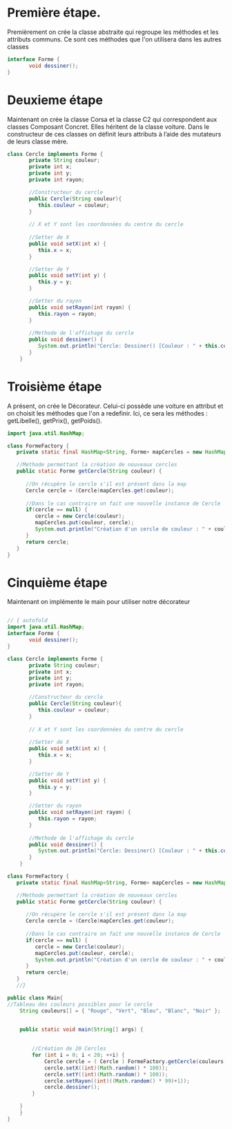 # Première étape.

Premièrement on crée la classe abstraite qui regroupe les méthodes et les attributs communs. Ce sont ces méthodes que l'on utilisera dans les autres classes

```java Runnable
interface Forme {
	   void dessiner();
}
```

# Deuxieme étape 

Maintenant on crée la classe Corsa et la classe C2 qui correspondent aux classes Composant Concret. Elles héritent de la classe voiture. Dans le constructeur de ces classes on définit leurs attributs à l’aide des mutateurs de leurs classe mère.
```java Runnable    
class Cercle implements Forme {
	   private String couleur;
	   private int x;
	   private int y;
	   private int rayon;

	   //Constructeur du cercle
	   public Cercle(String couleur){
	      this.couleur = couleur;		
	   }
	   
	   // X et Y sont les coordonnées du centre du cercle
	   
	   //Setter de X
	   public void setX(int x) {
	      this.x = x;
	   }

	   //Setter de Y
	   public void setY(int y) {
	      this.y = y;
	   }

	   //Setter du rayon
	   public void setRayon(int rayon) {
	      this.rayon = rayon;
	   }
	   
	   //Methode de l'affichage du cercle
	   public void dessiner() {
	      System.out.println("Cercle: Dessiner() [Couleur : " + this.couleur + ", x : " + this.x + ", y :" + this.y + ", Rayon :" + this.rayon);
	   }
	}

```

# Troisième étape 

A présent, on crée le Décorateur. Celui-ci possède une voiture en attribut et on choisit les méthodes que l'on a redefinir. Ici, ce sera les méthodes : getLibelle(), getPrix(), getPoids().
```java Runnable
import java.util.HashMap;

class FormeFactory {
   private static final HashMap<String, Forme> mapCercles = new HashMap();

   //Methode permettant la création de nouveaux cercles
   public static Forme getCercle(String couleur) {
	   
	  //On récupère le cercle s'il est présent dans la map
      Cercle cercle = (Cercle)mapCercles.get(couleur);
      
      //Dans le cas contraire on fait une nouvelle instance de Cercle
      if(cercle == null) {
         cercle = new Cercle(couleur);
         mapCercles.put(couleur, cercle);
         System.out.println("Création d'un cercle de couleur : " + couleur);
      }
      return cercle;
   }
}

```

# Cinquième étape 

Maintenant on implémente le main pour utiliser notre décorateur
```java runnable

// { autofold
import java.util.HashMap;
interface Forme {
	   void dessiner();
}

class Cercle implements Forme {
	   private String couleur;
	   private int x;
	   private int y;
	   private int rayon;

	   //Constructeur du cercle
	   public Cercle(String couleur){
	      this.couleur = couleur;		
	   }
	   
	   // X et Y sont les coordonnées du centre du cercle
	   
	   //Setter de X
	   public void setX(int x) {
	      this.x = x;
	   }

	   //Setter de Y
	   public void setY(int y) {
	      this.y = y;
	   }

	   //Setter du rayon
	   public void setRayon(int rayon) {
	      this.rayon = rayon;
	   }
	   
	   //Methode de l'affichage du cercle
	   public void dessiner() {
	      System.out.println("Cercle: Dessiner() [Couleur : " + this.couleur + ", x : " + this.x + ", y :" + this.y + ", Rayon :" + this.rayon);
	   }
	}

class FormeFactory {
   private static final HashMap<String, Forme> mapCercles = new HashMap();

   //Methode permettant la création de nouveaux cercles
   public static Forme getCercle(String couleur) {
	   
	  //On récupère le cercle s'il est présent dans la map
      Cercle cercle = (Cercle)mapCercles.get(couleur);
      
      //Dans le cas contraire on fait une nouvelle instance de Cercle
      if(cercle == null) {
         cercle = new Cercle(couleur);
         mapCercles.put(couleur, cercle);
         System.out.println("Création d'un cercle de couleur : " + couleur);
      }
      return cercle;
   }
   //}

public class Main{
//Tableau des couleurs possibles pour le cercle
    String couleurs[] = { "Rouge", "Vert", "Bleu", "Blanc", "Noir" };
	

	public static void main(String[] args) {
	

		//Création de 20 Cercles
		for (int i = 0; i < 20; ++i) {
			Cercle cercle = ( Cercle ) FormeFactory.getCercle(couleurs[(int)(Math.random() * couleurs.length)]);
			cercle.setX((int)(Math.random() * 100));
			cercle.setY((int)(Math.random() * 100));
			cercle.setRayon((int)((Math.random() * 99)+1));
			cercle.dessiner();
		}

	}
	}
}



